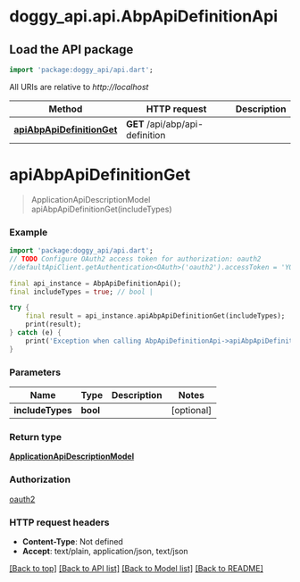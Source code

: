 # doggy_api.api.AbpApiDefinitionApi

## Load the API package
```dart
import 'package:doggy_api/api.dart';
```

All URIs are relative to *http://localhost*

Method | HTTP request | Description
------------- | ------------- | -------------
[**apiAbpApiDefinitionGet**](AbpApiDefinitionApi.md#apiabpapidefinitionget) | **GET** /api/abp/api-definition | 


# **apiAbpApiDefinitionGet**
> ApplicationApiDescriptionModel apiAbpApiDefinitionGet(includeTypes)



### Example
```dart
import 'package:doggy_api/api.dart';
// TODO Configure OAuth2 access token for authorization: oauth2
//defaultApiClient.getAuthentication<OAuth>('oauth2').accessToken = 'YOUR_ACCESS_TOKEN';

final api_instance = AbpApiDefinitionApi();
final includeTypes = true; // bool | 

try {
    final result = api_instance.apiAbpApiDefinitionGet(includeTypes);
    print(result);
} catch (e) {
    print('Exception when calling AbpApiDefinitionApi->apiAbpApiDefinitionGet: $e\n');
}
```

### Parameters

Name | Type | Description  | Notes
------------- | ------------- | ------------- | -------------
 **includeTypes** | **bool**|  | [optional] 

### Return type

[**ApplicationApiDescriptionModel**](ApplicationApiDescriptionModel.md)

### Authorization

[oauth2](../README.md#oauth2)

### HTTP request headers

 - **Content-Type**: Not defined
 - **Accept**: text/plain, application/json, text/json

[[Back to top]](#) [[Back to API list]](../README.md#documentation-for-api-endpoints) [[Back to Model list]](../README.md#documentation-for-models) [[Back to README]](../README.md)

